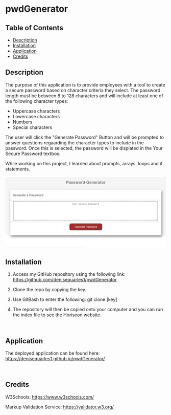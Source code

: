 # pwdGenerator
## Table of Contents
* [Description](#description)
* [Installation](#installation)
* [Application](#application)
* [Credits](#credits)

## Description
The purpose of this application is to provide employees with a tool to create a secure password based on character criteria they select. The password length must be between 8 to 128 characters and will include at least one of the following character types:<br>
 
 * Uppercase characters
 * Lowercase characters
 * Numbers
 * Special characters

The user will click the "Generate Password" Button and will be prompted to answer questions regaarding the character types to include in the password. Once this is selected, the password will be displated in the Your Secure Password textbox.

While working on this project, I learned about prompts, arrays, loops and if statements.
<br>
<br>
 <img src="screenshot.JPG" alt="screenshot"> 
 
## Installation
1. Access my GitHub repository using the following link: https://github.com/denisequarles1/pwdGenerator

2. Clone the repo by copying the key.

3. Use GitBash to enter the following: git clone [key]

4. The repository will then be copied onto your computer and you can run the index file to see the Horiseon website.

<br>

## Application
The deployed application can be found here: https://denisequarles1.github.io/pwdGenerator/

<br>

## Credits
W3Schools: https://www.w3schools.com/

Markup Validation Service: https://validator.w3.org/



